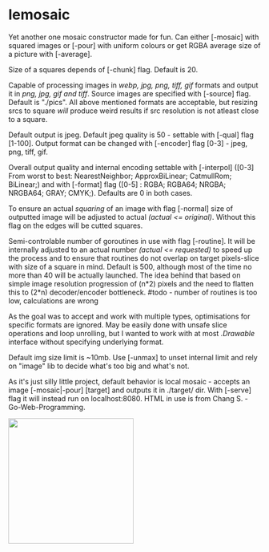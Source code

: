 # lemosaic

Yet another one mosaic constructor made for fun. Can either [-mosaic] with squared images or [-pour] with uniform colours or  get RGBA average size of a picture with [-average].

Size of a squares depends of [-chunk] flag. Default is 20.

Capable of processing images in *webp, jpg, png, tiff, gif* formats and output it in *png, jpg, gif and tiff*.
Source images are specified with [-source] flag. Default is "./pics". All above mentioned formats are acceptable, but resizing srcs to square *will* produce weird results if src resolution is not atleast close to a square.

Default output is jpeg. Default jpeg quality is 50 - settable with [-qual] flag [1-100]. Output format can be changed with [-encoder] flag [0-3] - jpeg, png, tiff, gif.

Overall output quality and internal encoding settable with [-interpol] ([0-3] From worst to best: NearestNeighbor; ApproxBiLinear; CatmullRom; BiLinear;) and with [-format] flag ([0-5] : RGBA; RGBA64; NRGBA; NRGBA64; GRAY; CMYK;). Defaults are 0 in both cases.

To ensure an actual *squaring* of an image with flag [-normal] size of outputted image will be adjusted to actual *(actual <= original)*. Without this flag on the edges will be cutted squares.

Semi-controlable number of goroutines in use with flag [-routine]. It will be internally adjusted to an actual number *(actual <= requested)* to speed up the process and to ensure that routines do not overlap on target pixels-slice with size of a square in mind. Default is 500, although most of the time no more than 40 will be actually launched. The idea behind that based on simple image resolution progression of (n\*2) pixels and the need to flatten this to (2\*n) decoder/encoder bottleneck. #todo - number of routines is too low, calculations are wrong

As the goal was to accept and work with multiple types, optimisations for specific formats are ignored. May be easily done with unsafe slice operations and loop unrolling, but I wanted to work with at most *.Drawable* interface without specifying underlying format.

Default img size limit is ~10mb. Use [-unmax] to unset internal limit and rely on "image" lib to decide what's too big and what's not.

As it's just silly little project, default behavior is local mosaic - accepts an image [-mosaic|-pour] [target] and outputs it in ./target/ dir. With [-serve] flag it will instead run on localhost:8080. HTML in use is from Chang S. - Go-Web-Programming.

<img src="https://i.imgur.com/CNDJscB.png" width="250">

